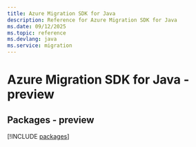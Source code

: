 ```yaml
---
title: Azure Migration SDK for Java
description: Reference for Azure Migration SDK for Java
ms.date: 09/12/2025
ms.topic: reference
ms.devlang: java
ms.service: migration
---
```

# Azure Migration SDK for Java - preview
## Packages - preview
[!INCLUDE [packages](migration-index.md)]